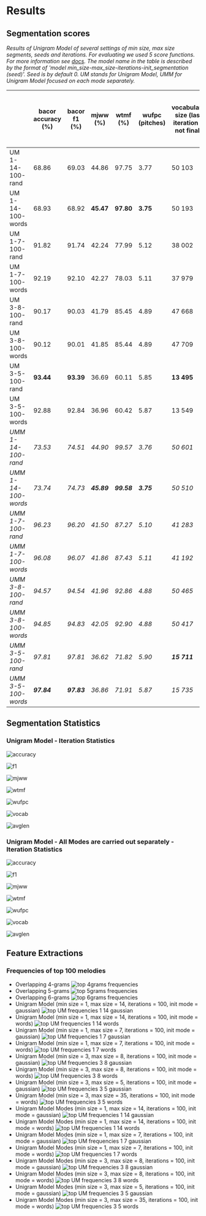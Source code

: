 # Results

## Segmentation scores

*Results of Unigram Model of several settings of min size, max size segments, seeds and iterations. For evaluating we used 5 score functions. For more information see [docs](./README.md#score-functions). The model name in the table is described by the format of 'model min_size-max_size-iterations-init_segmentation (seed)'. Seed is by default 0. UM stands for Unigram Model, UMM for Unigram Model focused on each mode separately.*

|                      | **bacor accuracy (%)** | **bacor f1 (%)** | **mjww (%)** | **wtmf (%)** | **wufpc (pitches)** | **vocabulary size** (last iteration - not final) | **average segment length** (last iteration - not final) |
|----------------------|------------------------|------------------|--------------|--------------|---------------------|---------------------|----------------------------|
| UM 1-14-100-rand     | 68.86                  | 69.03            | 44.86        | 97.75        | 3.77                | 50 103              | 12.62                      |
| UM 1-14-100-words    | 68.93                  | 68.92            | **45.47**    | **97.80**    | **3.75**            | 50 193              | 12.62                      |
| UM 1-7-100-rand      | 91.82                  | 91.74            | 42.24        | 77.99        | 5.12                | 38 002              | 6.55                       |
| UM 1-7-100-words     | 92.19                  | 92.10            | 42.27        | 78.03        | 5.11                | 37 979              | 6.55                       |
| UM 3-8-100-rand      | 90.17                  | 90.03            | 41.79        | 85.45        | 4.89                | 47 668              | 7.50                       |
| UM 3-8-100-words     | 90.12                  | 90.01            | 41.85        | 85.44        | 4.89                | 47 709              | 7.50                       |
| UM 3-5-100-rand      | **93.44**              | **93.39**        | 36.69        | 60.11        | 5.85                | **13 495**          | 4.60                       |
| UM 3-5-100-words     | 92.88                  | 92.84            | 36.96        | 60.42        | 5.87                | 13 549              | **4.59**                   |
| _UMM 1-14-100-rand_  | _73.53_                | _74.51_          | _44.90_      | _99.57_      | _3.76_              | _50 601_            | _12.62_                    |
| _UMM 1-14-100-words_ | _73.74_                | _74.73_          | **_45.89_**  | **_99.58_**  | **_3.75_**          | _50 510_            | _12.62_                    |
| _UMM 1-7-100-rand_   | _96.23_                | _96.20_          | _41.50_      | _87.27_      | _5.10_              | _41 283_            | _6.56_                     |
| _UMM 1-7-100-words_  | _96.08_                | _96.07_          | _41.86_      | _87.43_      | _5.11_              | _41 192_            | _6.56_                     |
| _UMM 3-8-100-rand_   | _94.57_                | _94.54_          | _41.96_      | _92.86_      | _4.88_              | _50 465_            | _7.50_                     |
| _UMM 3-8-100-words_  | _94.85_                | _94.83_          | _42.05_      | _92.90_      | _4.88_              | _50 417_            | _7.50_                     |
| _UMM 3-5-100-rand_   | _97.81_                | _97.81_          | _36.62_      | _71.82_      | _5.90_              | **_15 711_**        | _4.60_                     |
| _UMM 3-5-100-words_  | **_97.84_**            | **_97.83_**      | _36.86_      | _71.91_      | _5.87_              | _15 735_            | **_4.59_**                 |


## Segmentation Statistics
### Unigram Model - Iteration Statistics
![accuracy](./models/imgs/unigram_model/unigram_model_accuracy.png)


![f1](./models/imgs/unigram_model/unigram_model_f1.png)


![mjww](./models/imgs/unigram_model/unigram_model_mjww.png)


![wtmf](./models/imgs/unigram_model/unigram_model_wtmf.png)


![wufpc](./models/imgs/unigram_model/unigram_model_wufpc.png)


![vocab](./models/imgs/unigram_model/unigram_model_vocab.png)


![avglen](./models/imgs/unigram_model/unigram_model_avglen.png)

### Unigram Model - All Modes are carried out separately - Iteration Statistics
![accuracy](./models/imgs/unigram_model_modes/unigram_model_modes_accuracy.png)


![f1](./models/imgs/unigram_model_modes/unigram_model_modes_f1.png)


![mjww](./models/imgs/unigram_model_modes/unigram_model_modes_mjww.png)


![wtmf](./models/imgs/unigram_model_modes/unigram_model_modes_wtmf.png)


![wufpc](./models/imgs/unigram_model_modes/unigram_model_modes_wufpc.png)


![vocab](./models/imgs/unigram_model_modes/unigram_model_modes_vocab.png)


![avglen](./models/imgs/unigram_model_modes/unigram_model_modes_avglen.png)



## Feature Extractions

### Frequencies of top 100 melodies

- Overlapping 4-grams
    ![top 4grams frequencies](./models/imgs/overlapping_ngrams/4grams_fe.png)
- Overlapping 5-grams
    ![top 5grams frequencies](./models/imgs/overlapping_ngrams/5grams_fe.png)
- Overlapping 6-grams
    ![top 6grams frequencies](./models/imgs/overlapping_ngrams/6grams_fe.png)
- Unigram Model (min size = 1, max size = 14, iterations = 100, init mode = gaussian)
    ![top UM frequencies 1 14 gaussian](./models/imgs/unigram_model/1_14_fe_random.png)
- Unigram Model (min size = 1, max size = 14, iterations = 100, init mode = words)
    ![top UM frequencies 1 14 words](./models/imgs/unigram_model/1_14_fe_words.png)
- Unigram Model (min size = 1, max size = 7, iterations = 100, init mode = gaussian)
    ![top UM frequencies 1 7 gaussian](./models/imgs/unigram_model/1_7_fe_random.png)
- Unigram Model (min size = 1, max size = 7, iterations = 100, init mode = words)
    ![top UM frequencies 1 7 words](./models/imgs/unigram_model/1_7_fe_words.png)
- Unigram Model (min size = 3, max size = 8, iterations = 100, init mode = gaussian)
    ![top UM frequencies 3 8 gaussian](./models/imgs/unigram_model/3_8_fe_random.png)
- Unigram Model (min size = 3, max size = 8, iterations = 100, init mode = words)
    ![top UM frequencies 3 8 words](./models/imgs/unigram_model/3_8_fe_words.png)
- Unigram Model (min size = 3, max size = 5, iterations = 100, init mode = gaussian)
    ![top UM frequencies 3 5 gaussian](./models/imgs/unigram_model/3_5_fe_random.png)
- Unigram Model (min size = 3, max size = 35, iterations = 100, init mode = words)
    ![top UM frequencies 3 5 words](./models/imgs/unigram_model/3_5_fe_words.png)
- Unigram Model Modes (min size = 1, max size = 14, iterations = 100, init mode = gaussian)
    ![top UM frequencies 1 14 gaussian](./models/imgs/unigram_model_modes/1_14_fe_random.png)
- Unigram Model Modes (min size = 1, max size = 14, iterations = 100, init mode = words)
    ![top UM frequencies 1 14 words](./models/imgs/unigram_model_modes/1_14_fe_words.png)
- Unigram Model Modes (min size = 1, max size = 7, iterations = 100, init mode = gaussian)
    ![top UM frequencies 1 7 gaussian](./models/imgs/unigram_model_modes/1_7_fe_random.png)
- Unigram Model Modes (min size = 1, max size = 7, iterations = 100, init mode = words)
    ![top UM frequencies 1 7 words](./models/imgs/unigram_model_modes/1_7_fe_words.png)
- Unigram Model Modes (min size = 3, max size = 8, iterations = 100, init mode = gaussian)
    ![top UM frequencies 3 8 gaussian](./models/imgs/unigram_model_modes/3_8_fe_random.png)
- Unigram Model Modes (min size = 3, max size = 8, iterations = 100, init mode = words)
    ![top UM frequencies 3 8 words](./models/imgs/unigram_model_modes/3_8_fe_words.png)
- Unigram Model Modes (min size = 3, max size = 5, iterations = 100, init mode = gaussian)
    ![top UM frequencies 3 5 gaussian](./models/imgs/unigram_model_modes/3_5_fe_random.png)
- Unigram Model Modes (min size = 3, max size = 35, iterations = 100, init mode = words)
    ![top UM frequencies 3 5 words](./models/imgs/unigram_model_modes/3_5_fe_words.png)